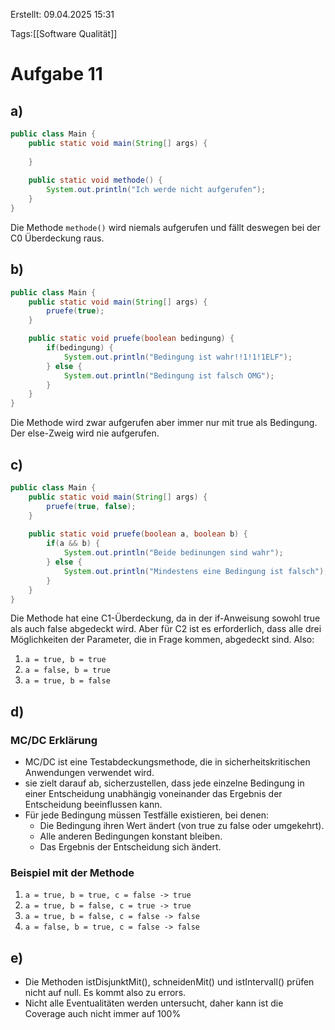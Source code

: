 
Erstellt: 09.04.2025 15:31

Tags:[[Software Qualität]]

# Aufgabe 11


## a)
```java
public class Main {  
    public static void main(String[] args) {  
  
    }  
  
    public static void methode() {  
        System.out.println("Ich werde nicht aufgerufen");  
    }  
}
```
Die Methode `methode()` wird niemals aufgerufen und fällt deswegen bei der C0 Überdeckung raus.

## b)
```java
public class Main {
	public static void main(String[] args) {
		pruefe(true);
	}

	public static void pruefe(boolean bedingung) {
		if(bedingung) {
			System.out.println("Bedingung ist wahr!!1!1!1ELF");
		} else {
			System.out.println("Bedingung ist falsch OMG");
		}
	}
}
```
Die Methode wird zwar aufgerufen aber immer nur mit true als Bedingung. Der else-Zweig wird nie aufgerufen.

## c)

```Java
public class Main {  
    public static void main(String[] args) {  
        pruefe(true, false);
    }  
  
    public static void pruefe(boolean a, boolean b) {  
        if(a && b) {  
            System.out.println("Beide bedinungen sind wahr");  
        } else {  
            System.out.println("Mindestens eine Bedingung ist falsch");  
        }  
    }  
}
```
Die Methode hat eine C1-Überdeckung, da in der if-Anweisung sowohl true als auch false abgedeckt wird. Aber für C2 ist es erforderlich, dass alle drei Möglichkeiten der Parameter, die in Frage kommen, abgedeckt sind. Also:
1. `a = true, b = true`
2. `a = false, b = true`
3. `a = true, b = false`

## d)

### MC/DC Erklärung
- MC/DC ist eine Testabdeckungsmethode, die in sicherheitskritischen Anwendungen verwendet wird.
- sie zielt darauf ab, sicherzustellen, dass jede einzelne Bedingung in einer Entscheidung unabhängig voneinander das Ergebnis der Entscheidung beeinflussen kann.
- Für jede Bedingung müssen Testfälle existieren, bei denen:
	- Die Bedingung ihren Wert ändert (von true zu false oder umgekehrt).
	- Alle anderen Bedingungen konstant bleiben.
	- Das Ergebnis der Entscheidung sich ändert.

### Beispiel mit der Methode

1. `a = true, b = true, c = false -> true`
2. `a = true, b = false, c = true -> true`
3. `a = true, b = false, c = false -> false`
4. `a = false, b = true, c = false -> false`

## e)

- Die Methoden istDisjunktMit(), schneidenMit() und istIntervall() prüfen nicht auf null. Es kommt also zu errors.
- Nicht alle Eventualitäten werden untersucht, daher kann ist die Coverage auch nicht immer auf 100%